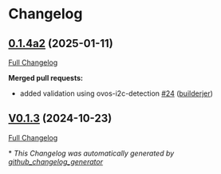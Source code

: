 # Changelog

## [0.1.4a2](https://github.com/OpenVoiceOS/ovos-PHAL-plugin-mk1/tree/0.1.4a2) (2025-01-11)

[Full Changelog](https://github.com/OpenVoiceOS/ovos-PHAL-plugin-mk1/compare/V0.1.3...0.1.4a2)

**Merged pull requests:**

- added validation using ovos-i2c-detection [\#24](https://github.com/OpenVoiceOS/ovos-PHAL-plugin-mk1/pull/24) ([builderjer](https://github.com/builderjer))

## [V0.1.3](https://github.com/OpenVoiceOS/ovos-PHAL-plugin-mk1/tree/V0.1.3) (2024-10-23)

[Full Changelog](https://github.com/OpenVoiceOS/ovos-PHAL-plugin-mk1/compare/0.1.3...V0.1.3)



\* *This Changelog was automatically generated by [github_changelog_generator](https://github.com/github-changelog-generator/github-changelog-generator)*

